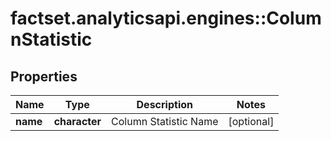# factset.analyticsapi.engines::ColumnStatistic

## Properties
Name | Type | Description | Notes
------------ | ------------- | ------------- | -------------
**name** | **character** | Column Statistic Name | [optional] 


